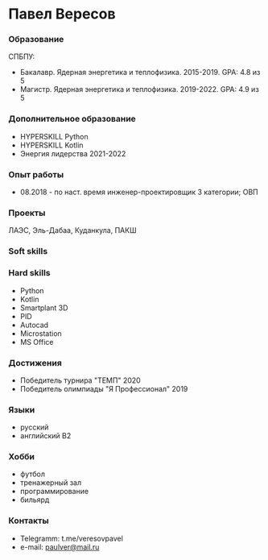 # Павел Вересов

### Образование
СПБПУ:
- Бакалавр. Ядерная энергетика и теплофизика. 2015-2019. GPA: 4.8 из 5
- Магистр. Ядерная энергетика и теплофизика. 2019-2022. GPA: 4.9 из 5


### Дополнительное образование
- HYPERSKILL Python
- HYPERSKILL Kotlin
- Энергия лидерства 2021-2022


### Опыт работы
- 08.2018 - по наст. время инженер-проектировщик 3 категории; ОВП


### Проекты
ЛАЭС, Эль-Дабаа, Куданкула, ПАКШ


### Soft skills


### Hard skills
- Python
- Kotlin
- Smartplant 3D
- PID
- Autocad
- Microstation
- MS Office


### Достижения
- Победитель турнира "ТЕМП" 2020
- Победитель олимпиады "Я Профессионал" 2019


### Языки
- русский
- английский B2


### Хобби 
- футбол
- тренажерный зал
- программирование
- бильярд


### Контакты
- Telegramm: t.me/veresovpavel
- e-mail: paulver@mail.ru



